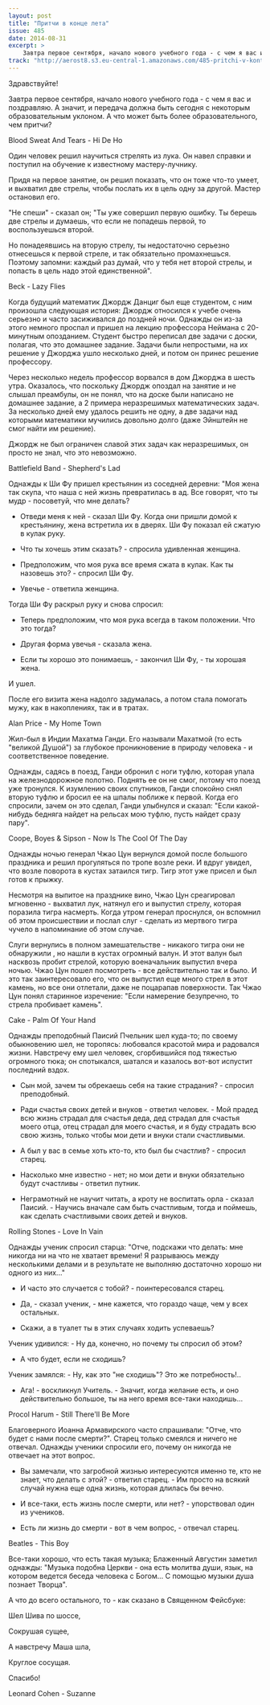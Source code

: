 ```yaml
---
layout: post
title: "Притчи в конце лета"
issue: 485
date: 2014-08-31
excerpt: >
    Завтра первое сентября, начало нового учебного года - с чем я вас и поздравляю. А значит, и передача должна быть сегодня с некоторым образовательным уклоном. А что может быть более образовательного, чем притчи?
track: "http://aerost8.s3.eu-central-1.amazonaws.com/485-pritchi-v-kontse-leta.mp3"
---
```


Здравствуйте!

Завтра первое сентября, начало нового учебного года - с чем я вас и поздравляю. А значит, и передача должна быть сегодня с некоторым образовательным уклоном. А что может быть более образовательного, чем притчи?

Blood Sweat And Tears - Hi De Ho

Один человек решил научиться стрелять из лука. Он навел справки и поступил на обучение к известному мастеру-лучнику.

Придя на первое занятие, он решил показать, что он тоже что-то умеет, и выхватил две стрелы, чтобы послать их в цель одну за другой. Мастер остановил его.

"Не спеши" - сказал он; "Ты уже совершил первую ошибку. Ты берешь две стрелы и думаешь, что если не попадешь первой, то воспользуешься второй.

Но понадеявшись на вторую стрелу, ты недостаточно серьезно отнесешься к первой стреле, и так обязательно промахнешься. Поэтому запомни: каждый раз думай, что у тебя нет второй стрелы, и попасть в цель надо этой единственной".

Beck - Lazy Flies

Когда будущий математик Джордж Данциг был еще студентом, с ним произошла следующая история: Джордж относился к учебе очень серьезно и часто засиживался до поздней ночи. Однажды он из-за этого немного проспал и пришел на лекцию профессора Неймана с 20-минутным опозданием. Студент быстро переписал две задачи с доски, полагая, что это домашнее задание. Задачи были непростыми, на их решение у Джорджа ушло несколько дней, и потом он принес решение профессору.

Через несколько недель профессор ворвался в дом Джорджа в шесть утра. Оказалось, что поскольку Джордж опоздал на занятие и не слышал преамбулы, он не понял, что на доске были написано не домашнее задание, а 2 примера неразрешимых математических задач. За несколько дней ему удалось решить не одну, а две задачи над которыми математики мучились довольно долго (даже Эйнштейн не смог найти им решение).

Джордж не был ограничен славой этих задач как неразрешимых, он просто не знал, что это невозможно.

Battlefield Band - Shepherd's Lad

Однажды к Ши Фу пришел крестьянин из соседней деревни: "Моя жена так скупа, что наша с ней жизнь превратилась в ад. Все говорят, что ты мудр - посоветуй, что мне делать?

- Отведи меня к ней - сказал Ши Фу. Когда они пришли домой к крестьянину, жена встретила их в дверях. Ши Фу показал ей сжатую в кулак руку.

- Что ты хочешь этим сказать? - спросила удивленная женщина.

- Предположим, что моя рука все время сжата в кулак. Как ты назовешь это? - спросил Ши Фу.

- Увечье - ответила женщина.

Тогда Ши Фу раскрыл руку и снова спросил:

- Теперь предположим, что моя рука всегда в таком положении. Что это тогда?

- Другая форма увечья - сказала жена.

- Если ты хорошо это понимаешь, - закончил Ши Фу, - ты хорошая жена.

И ушел.

После его визита жена надолго задумалась, а потом стала помогать мужу, как в накоплениях, так и в тратах.

Alan Price - My Home Town

Жил-был в Индии Махатма Ганди. Его называли Махатмой (то есть "великой Душой") за глубокое проникновение в природу человека - и соответственное поведение.

Однажды, садясь в поезд, Ганди обронил с ноги туфлю, которая упала на железнодорожное полотно. Поднять ее он не смог, потому что поезд уже тронулся. К изумлению своих спутников, Ганди спокойно снял вторую туфлю и бросил ее на шпалы поближе к первой. Когда его спросили, зачем он это сделал, Ганди улыбнулся и сказал: "Если какой-нибудь бедняга найдет на рельсах мою туфлю, пусть найдет сразу пару".

Coope, Boyes & Sipson - Now Is The Cool Of The Day

Однажды ночью генерал Чжао Цун вернулся домой после большого праздника и решил прогуляться по тропе возле реки. И вдруг увидел, что возле поворота в кустах затаился тигр. Тигр этот уже присел и был готов к прыжку.

Несмотря на выпитое на празднике вино, Чжао Цун среагировал мгновенно - выхватил лук, натянул его и выпустил стрелу, которая поразила тигра насмерть. Когда утром генерал проснулся, он вспомнил об этом происшествии и послал слуг - сделать из мертвого тигра чучело в напоминание об этом случае.

Слуги вернулись в полном замешательстве - никакого тигра они не обнаружили , но нашли в кустах огромный валун. И этот валун был насквозь пробит стрелой, которую военачальник выпустил вчера ночью. Чжао Цун пошел посмотреть - все действительно так и было. И это так заинтересовало его, что он выпустил еще много стрел в этот камень, но все они отлетали, даже не поцарапав поверхности. Так Чжао Цун понял старинное изречение: "Если намерение безупречно, то стрела пробивает камень".

Cake - Palm Of Your Hand

Однажды преподобный Паисий Пчельник шел куда-то; по своему обыкновению шел, не торопясь: любовался красотой мира и радовался жизни. Навстречу ему шел человек, сгорбившийся под тяжестью огромного тюка; он спотыкался, шатался и казалось вот-вот испустит последний вздох.

- Сын мой, зачем ты обрекаешь себя на такие страдания? - спросил преподобный.

- Ради счастья своих детей и внуков - ответил человек. - Мой прадед всю жизнь страдал для счастья деда, дед страдал для счастья моего отца, отец страдал для моего счастья, и я буду страдать всю свою жизнь, только чтобы мои дети и внуки стали счастливыми.

- А был у вас в семье хоть кто-то, кто был бы счастлив? - спросил старец.

- Насколько мне известно - нет; но мои дети и внуки обязательно будут счастливы - ответил путник.

- Неграмотный не научит читать, а кроту не воспитать орла - сказал Паисий. - Научись вначале сам быть счастливым, тогда и поймешь, как сделать счастливыми своих детей и внуков.

Rolling Stones - Love In Vain

Однажды ученик спросил старца: "Отче, подскажи что делать: мне никогда ни на что не хватает времени! Я разрываюсь между несколькими делами и в результате не выполняю достаточно хорошо ни одного из них..."

- И часто это случается с тобой? - поинтересовался старец.

- Да, - сказал ученик, - мне кажется, что гораздо чаще, чем у всех остальных.

- Скажи, а в туалет ты в этих случаях ходить успеваешь?

Ученик удивился: - Ну да, конечно, но почему ты спросил об этом?

- А что будет, если не сходишь?

Ученик замялся: - Ну, как это "не сходишь"? Это же потребность!..

- Ага! - воскликнул Учитель. - Значит, когда желание есть, и оно действительно большое, ты на него время все-таки находишь...

Procol Harum - Still There'll Be More

Благоверного Иоанна Армавирского часто спрашивали: "Отче, что будет с нами после смерти?". Старец только смеялся и ничего не отвечал. Однажды ученики спросили его, почему он никогда не отвечает на этот вопрос.

- Вы замечали, что загробной жизнью интересуются именно те, кто не знает, что делать с этой? - ответил старец. - Им просто на всякий случай нужна еще одна жизнь, которая длилась бы вечно.

- И все-таки, есть жизнь после смерти, или нет? - упорствовал один из учеников.

- Есть ли жизнь до смерти - вот в чем вопрос, - отвечал старец.

Beatles - This Boy

Все-таки хорошо, что есть такая музыка; Блаженный Августин заметил однажды: "Музыка подобна Церкви - она есть молитва души, язык, на котором ведется беседа человека с Богом... С помощью музыки душа познает Творца".

А что до всего остального, то - как сказано в Священном Фейсбуке:

Шел Шива по шоссе,

Сокрушая сущее,

А навстречу Маша шла,

Круглое сосущая.

Спасибо!

Leonard Cohen - Suzanne
